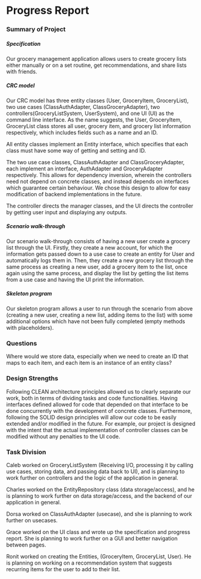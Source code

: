 # Progress Report

### Summary of Project

##### Specification

Our grocery management application allows users to create grocery lists either manually or on a set routine, get recommendations, and share lists with friends.

##### CRC model

Our CRC model has three entity classes (User, GroceryItem, GroceryList), two use cases (ClassAuthAdapter, ClassGroceryAdapter), two controllers(GroceryListSystem, UserSystem), and one UI (UI) as the command line interface. As the name suggests, the User, GroceryItem, GroceryList class stores all user, grocery item, and grocery list information respectively, which includes fields such as a name and an ID.

All entity classes implement an Entity interface, which specifies that each class must have some way of getting and setting and ID.

The two use case classes, ClassAuthAdapter and ClassGroceryAdapter, each implement an interface, AuthAdapter and GroceryAdapter respectively. This allows for dependency inversion, wherein the controllers need not depend on concrete classes, and instead depends on interfaces which guarantee certain behaviour. We chose this design to allow for easy modification of backend implementations in the future.

The controller directs the manager classes, and the UI directs the controller by getting user input and displaying any outputs.

##### Scenario walk-through

Our scenario walk-through consists of having a new user create a grocery list through the UI. Firstly, they create a new account, for which the information gets passed down to a use case to create an entity for User and automatically logs them in. Then, they create a new grocery list through the same process as creating a new user, add a grocery item to the list, once again using the same process, and display the list by getting the list items from a use case and having the UI print the information.

##### Skeleton program

Our skeleton program allows a user to run through the scenario from above (creating a new user, creating a new list, adding items to the list) with some additional options which have not been fully completed (empty methods with placeholders).

### Questions

Where would we store data, especially when we need to create an ID that maps to each item, and each item is an instance of an entity class?

### Design Strengths

Following CLEAN architecture principles allowed us to clearly separate our work, both in terms of dividing tasks and code functionalities. Having interfaces defined allowed for code that depended on that interface to be done concurrently with the development of concrete classes. Furthermore, following the SOLID design principles will allow our code to be easily extended and/or modified in the future. For example, our project is designed with the intent that the actual implementation of controller classes can be modified without any penalties to the UI code.

### Task Division

Caleb worked on GroceryListSystem (Receiving I/O, processing it by calling use cases, storing data, and passing data back to UI), and is planning to work further on controllers and the logic of the application in general.

Charles worked on the EntityRepository class (data storage/access), and he is planning to work further on data storage/access, and the backend of our application in general.

Dorsa worked on ClassAuthAdapter (usecase), and she is planning to work further on usecases.

Grace worked on the UI class and wrote up the specification and progress report. She is planning to work further on a GUI and better navigation between pages.

Ronit worked on creating the Entities, (GroceryItem, GroceryList, User). He is planning on working on a recommendation
system that suggests recurring items for the user to add to their list.